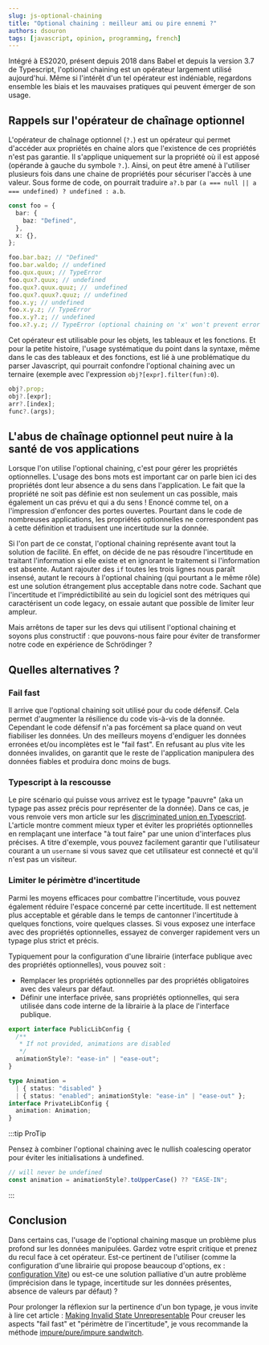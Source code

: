 ```yaml
---
slug: js-optional-chaining
title: "Optional chaining : meilleur ami ou pire ennemi ?"
authors: dsouron
tags: [javascript, opinion, programming, french]
---
```


Intégré à ES2020, présent depuis 2018 dans Babel et depuis la version 3.7 de Typescript, l'optional chaining est un opérateur largement utilisé aujourd'hui. Même si l'intérêt d'un tel opérateur est indéniable, regardons ensemble les biais et les mauvaises pratiques qui peuvent émerger de son usage.

<!--truncate-->

## Rappels sur l'opérateur de chaînage optionnel

L'opérateur de chaînage optionnel (`?.`) est un opérateur qui permet d'accéder aux propriétés en chaine alors que l'existence de ces propriétés n'est pas garantie. Il s'applique uniquement sur la propriété où il est apposé (opérande à gauche du symbole `?.`). Ainsi, on peut être amené à l'utiliser plusieurs fois dans une chaine de propriétés pour sécuriser l'accès à une valeur. Sous forme de code, on pourrait traduire `a?.b` par `(a === null || a === undefined) ? undefined : a.b`.

```ts
const foo = {
  bar: {
    baz: "Defined",
  },
  x: {},
};

foo.bar.baz; // "Defined"
foo.bar.waldo; // undefined
foo.qux.quux; // TypeError
foo.qux?.quux; // undefined
foo.qux?.quux.quuz; //  undefined
foo.qux?.quux?.quuz; // undefined
foo.x.y; // undefined
foo.x.y.z; // TypeError
foo.x.y?.z; // undefined
foo.x?.y.z; // TypeError (optional chaining on 'x' won't prevent error on 'y')
```

Cet opérateur est utilisable pour les objets, les tableaux et les fonctions. Et pour la petite histoire, l'usage systématique du point dans la syntaxe, même dans le cas des tableaux et des fonctions, est lié à une problématique du parser Javascript, qui pourrait confondre l'optional chaining avec un ternaire (exemple avec l'expression `obj?[expr].filter(fun):0`).

```ts
obj?.prop;
obj?.[expr];
arr?.[index];
func?.(args);
```

## L'abus de chaînage optionnel peut nuire à la santé de vos applications

Lorsque l'on utilise l'optional chaining, c'est pour gérer les propriétés optionnelles. L'usage des bons mots est important car on parle bien ici des propriétés dont leur absence a du sens dans l'application. Le fait que la propriété ne soit pas définie est non seulement un cas possible, mais également un cas prévu et qui a du sens ! Enoncé comme tel, on a l'impression d'enfoncer des portes ouvertes. Pourtant dans le code de nombreuses applications, les propriétés optionnelles ne correspondent pas à cette définition et traduisent une incertitude sur la donnée.

Si l'on part de ce constat, l'optional chaining représente avant tout la solution de facilité. En effet, on décide de ne pas résoudre l'incertitude en traitant l'information si elle existe et en ignorant le traitement si l'information est absente. Autant rajouter des `if` toutes les trois lignes nous paraît insensé, autant le recours à l'optional chaining (qui pourtant a le même rôle) est une solution étrangement plus acceptable dans notre code. Sachant que l'incertitude et l'imprédictibilité au sein du logiciel sont des métriques qui caractérisent un code legacy, on essaie autant que possible de limiter leur ampleur.

Mais arrêtons de taper sur les devs qui utilisent l'optional chaining et soyons plus constructif : que pouvons-nous faire pour éviter de transformer notre code en expérience de Schrödinger ?

## Quelles alternatives ?

### Fail fast

Il arrive que l'optional chaining soit utilisé pour du code défensif. Cela permet d'augmenter la résilience du code vis-à-vis de la donnée. Cependant le code défensif n'a pas forcément sa place quand on veut fiabiliser les données. Un des meilleurs moyens d'endiguer les données erronées et/ou incomplètes est le "fail fast". En refusant au plus vite les données invalides, on garantit que le reste de l'application manipulera des données fiables et produira donc moins de bugs.

### Typescript à la rescousse

Le pire scénario qui puisse vous arrivez est le typage "pauvre" (aka un typage pas assez précis pour représenter de la donnée). Dans ce cas, je vous renvoie vers mon article sur les [discriminated union en Typescript](./ts-discriminated-union). L'article montre comment mieux typer et éviter les propriétés optionnelles en remplaçant une interface "à tout faire" par une union d'interfaces plus précises. A titre d'exemple, vous pouvez facilement garantir que l'utilisateur courant a un `username` si vous savez que cet utilisateur est connecté et qu'il n'est pas un visiteur.

### Limiter le périmètre d'incertitude

Parmi les moyens efficaces pour combattre l'incertitude, vous pouvez également réduire l'espace concerné par cette incertitude. Il est nettement plus acceptable et gérable dans le temps de cantonner l'incertitude à quelques fonctions, voire quelques classes. Si vous exposez une interface avec des propriétés optionnelles, essayez de converger rapidement vers un typage plus strict et précis.

Typiquement pour la configuration d'une librairie (interface publique avec des propriétés optionnelles), vous pouvez soit :

- Remplacer les propriétés optionnelles par des propriétés obligatoires avec des valeurs par défaut.
- Définir une interface privée, sans propriétés optionnelles, qui sera utilisée dans code interne de la librairie à la place de l'interface publique.

```ts
export interface PublicLibConfig {
  /**
   * If not provided, animations are disabled
   */
  animationStyle?: "ease-in" | "ease-out";
}

type Animation =
  | { status: "disabled" }
  | { status: "enabled"; animationStyle: "ease-in" | "ease-out" };
interface PrivateLibConfig {
  animation: Animation;
}
```

:::tip ProTip

Pensez à combiner l'optional chaining avec le nullish coalescing operator pour éviter les initialisations à undefined.

```ts
// will never be undefined
const animation = animationStyle?.toUpperCase() ?? "EASE-IN";
```

:::

## Conclusion

Dans certains cas, l'usage de l'optional chaining masque un problème plus profond sur les données manipulées. Gardez votre esprit critique et prenez du recul face à cet opérateur. Est-ce pertinent de l'utiliser (comme la configuration d'une librairie qui propose beaucoup d'options, ex : [configuration Vite](https://github.com/vitejs/vite/blob/c78e4099e502876a2ab23fd8163455d8172ff5b7/packages/vite/src/node/config.ts#L103)) ou est-ce une solution palliative d'un autre problème (imprécision dans le typage, incertitude sur les données présentes, absence de valeurs par défaut) ?

Pour prolonger la réflexion sur la pertinence d'un bon typage, je vous invite à lire cet article : [Making Invalid State Unrepresentable](https://hugotunius.se/2020/05/16/making-invalid-state-unrepresentable.html)
Pour creuser les aspects "fail fast" et "périmètre de l'incertitude", je vous recommande la méthode [impure/pure/impure sandwitch](https://blog.ploeh.dk/2020/03/02/impureim-sandwich/).
